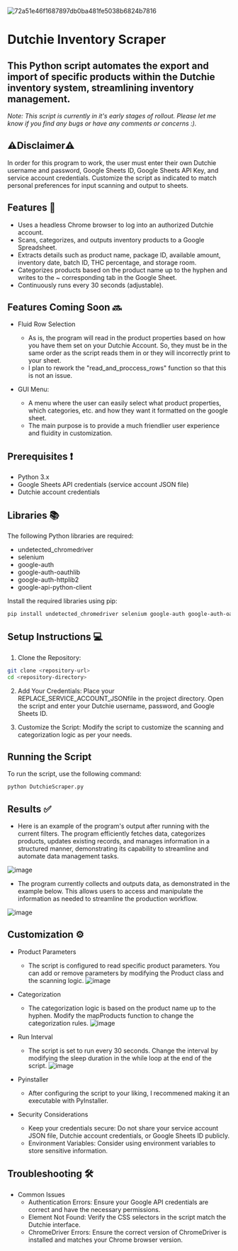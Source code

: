![72a51e46f1687897db0ba481fe5038b6824b7816](https://github.com/user-attachments/assets/26a81d19-9519-4f63-9085-eaaf568068ea)

# Dutchie Inventory Scraper

## This Python script automates the export and import of specific products within the Dutchie inventory system, streamlining inventory management.

*Note: This script is currently in it's early stages of rollout. Please let me know if you find any bugs or have any comments or concerns :).*

 ##  ⚠️**Disclaimer**⚠️

In order for this program to work, the user must enter their own Dutchie username and password, Google Sheets ID, Google Sheets API Key, and service account credentials. Customize the script as indicated to match personal preferences for input scanning and output to sheets.

## Features 📝
* Uses a headless Chrome browser to log into an authorized Dutchie account.
* Scans, categorizes, and outputs inventory products to a Google Spreadsheet.
* Extracts details such as product name, package ID, available amount, inventory date, batch ID, THC percentage, and storage room.
* Categorizes products based on the product name up to the hyphen and writes to the ~ corresponding tab in the Google Sheet.
* Continuously runs every 30 seconds (adjustable).

## Features Coming Soon 🔜
* Fluid Row Selection
    * As is, the program will read in the product properties based on how you have them set on your Dutchie Account. So, they must be in the same order as the script reads them in or they will incorrectly print to your sheet. 
    * I plan to rework the "read_and_proccess_rows" function so that this is not an issue. 

* GUI Menu:
    * A menu where the user can easily select what product properties, which categories, etc. and how they want it formatted on the google sheet. 
    * The main purpose is to provide a much friendlier user experience and fluidity in customization. 

## Prerequisites ❗
* Python 3.x
* Google Sheets API credentials (service account JSON file)
* Dutchie account credentials

## Libraries 📚
The following Python libraries are required:

* undetected_chromedriver
* selenium
* google-auth
* google-auth-oauthlib
* google-auth-httplib2
* google-api-python-client

Install the required libraries using pip:

```bash
pip install undetected_chromedriver selenium google-auth google-auth-oauthlib google-auth-httplib2 google-api-python-client
```
## Setup Instructions 💻

1. Clone the Repository:

```bash
git clone <repository-url>
cd <repository-directory>
```
2. Add Your Credentials:
   Place your  REPLACE_SERVICE_ACCOUNT_JSONfile in the project directory.
   Open the script and enter your Dutchie username, password, and Google Sheets ID.

3. Customize the Script:
   Modify the script to customize the scanning and categorization logic as per your needs.

## Running the Script

To run the script, use the following command:

```bash
python DutchieScraper.py
```
## Results ✅

* Here is an example of the program's output after running with the current filters. The program efficiently fetches data, categorizes products, updates existing records, and manages information in a structured manner, demonstrating its capability to streamline and automate data management tasks.

![image](https://github.com/user-attachments/assets/0a6ecf45-2741-4740-b01d-2142329270ca)

* The program currently collects and outputs data, as demonstrated in the example below. This allows users to access and manipulate the information as needed to streamline the production workflow.

![image](https://github.com/user-attachments/assets/82fe9c7b-5602-4c4b-b0b0-1b41cf122d64)

## Customization ⚙️

* Product Parameters
    * The script is configured to read specific product parameters. You can add or remove parameters by modifying the Product class and the scanning logic.
      ![image](https://github.com/user-attachments/assets/3b90e24b-bdf7-4e88-9986-144d719fe4f5)


* Categorization
    * The categorization logic is based on the product name up to the hyphen. Modify the mapProducts function to change the categorization rules.
      ![image](https://github.com/user-attachments/assets/180525a8-1a92-4c58-ab19-d61bdfa0ecc6)


* Run Interval
    * The script is set to run every 30 seconds. Change the interval by modifying the sleep duration in the while loop at the end of the script.
      ![image](https://github.com/user-attachments/assets/571e6738-4c95-4b30-8c64-657f2de186a7)


* Pyinstaller
    * After configuring the script to your liking, I recommened making it an executable with PyInstaller.

* Security Considerations
    * Keep your credentials secure: Do not share your service account JSON file, Dutchie account credentials, or Google Sheets ID publicly.
    * Environment Variables: Consider using environment variables to store sensitive information.

## Troubleshooting 🛠️
* Common Issues
    * Authentication Errors: Ensure your Google API credentials are correct and have the necessary permissions.
    * Element Not Found: Verify the CSS selectors in the script match the Dutchie interface.
    * ChromeDriver Errors: Ensure the correct version of ChromeDriver is installed and matches your Chrome browser version.

